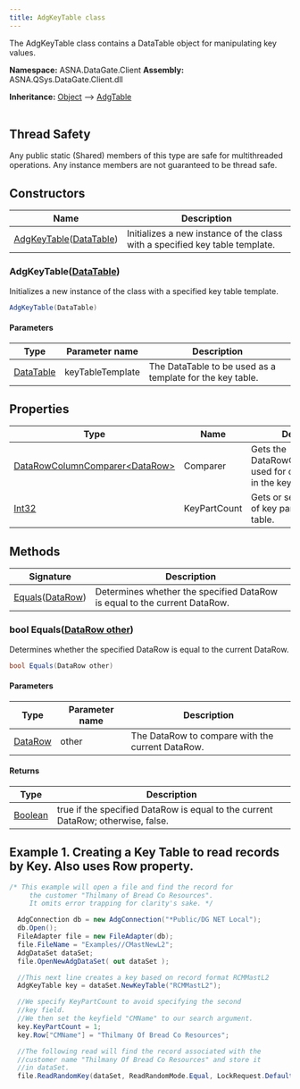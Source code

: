 ```yaml
---
title: AdgKeyTable class
---
```


The AdgKeyTable class contains a DataTable object for manipulating key values.

**Namespace:** ASNA.DataGate.Client
**Assembly:** ASNA.QSys.DataGate.Client.dll

**Inheritance:** [Object](https://docs.microsoft.com/en-us/dotnet/api/system.object) --> [AdgTable](/reference/datagate/datagate-client/adg-table.html)
<br>
<br>
## Thread Safety

Any public static (Shared) members of this type are safe for multithreaded operations. Any instance members are not guaranteed to be thread safe.


## Constructors

| Name | Description |
| --- | --- |
| [AdgKeyTable](#adgkeytabledatatable)([DataTable](https://learn.microsoft.com/en-us/dotnet/api/system.data.datatable.select?view=net-8.0)) | Initializes a new instance of the  class with a specified key table template.

### AdgKeyTable([DataTable](https://learn.microsoft.com/en-us/dotnet/api/system.data.datatable.select?view=net-8.0))

Initializes a new instance of the  class with a specified key table template.

```cs
AdgKeyTable(DataTable)
```

#### Parameters

| Type | Parameter name | Description
| --- | --- | ---
| [DataTable](https://learn.microsoft.com/en-us/dotnet/api/system.data.datatable.select?view=net-8.0) | keyTableTemplate | The DataTable to be used as a template for the key table.

## Properties

| Type | Name | Description
| --- | --- | --- 
| [DataRowColumnComparer\<DataRow\>](/reference/datagate/datagate-client/data-row-column-comparer-1.html) | Comparer | Gets the DataRowColumnComparer used for comparing rows in the key table. |
| [Int32](https://learn.microsoft.com/en-us/dotnet/csharp/language-reference/builtin-types/integral-numeric-types) | KeyPartCount | Gets or sets the number of key parts in the key table. |

## Methods

| Signature | Description |
| --- | --- |
| [Equals](#bool-equalsdatarow-other)([DataRow](https://learn.microsoft.com/en-us/dotnet/api/system.data.datarow?view=net-8.0)) | Determines whether the specified DataRow is equal to the current DataRow.

### bool Equals([DataRow other](https://learn.microsoft.com/en-us/dotnet/api/system.data.datarow?view=net-8.0))

Determines whether the specified DataRow is equal to the current DataRow.

```cs
bool Equals(DataRow other)
```

#### Parameters

| Type | Parameter name | Description
| --- | --- | ---
| [DataRow](https://learn.microsoft.com/en-us/dotnet/api/system.data.datarow?view=net-8.0) | other | The DataRow to compare with the current DataRow.

#### Returns

| Type | Description
| --- | ---
| [Boolean](https://docs.microsoft.com/en-us/dotnet/api/system.boolean) | true if the specified DataRow is equal to the current DataRow; otherwise, false.

## Example 1. Creating a Key Table to read records by Key. Also uses Row property.

```cs 
/* This example will open a file and find the record for
     the customer "Thilmany of Bread Co Resources".
     It omits error trapping for clarity's sake. */

  AdgConnection db = new AdgConnection("*Public/DG NET Local");
  db.Open();
  FileAdapter file = new FileAdapter(db);
  file.FileName = "Examples//CMastNewL2";
  AdgDataSet dataSet;
  file.OpenNewAdgDataSet( out dataSet );

  //This next line creates a key based on record format RCMMastL2
  AdgKeyTable key = dataSet.NewKeyTable("RCMMastL2");

  //We specify KeyPartCount to avoid specifying the second
  //key field.
  //We then set the keyfield "CMName" to our search argument.
  key.KeyPartCount = 1;
  key.Row["CMName"] = "Thilmany Of Bread Co Resources";

  //The following read will find the record associated with the 
  //customer name "Thilmany Of Bread Co Resources" and store it
  //in dataSet.
  file.ReadRandomKey(dataSet, ReadRandomMode.Equal, LockRequest.Default, key);
```

